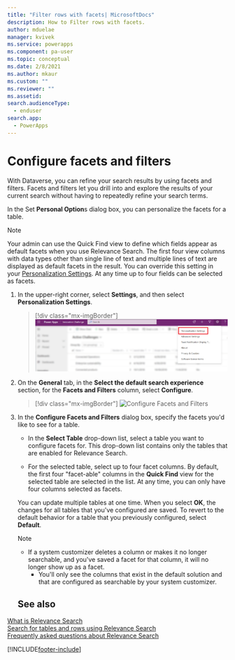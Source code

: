 ```yaml
---
title: "Filter rows with facets| MicrosoftDocs"
description: How to Filter rows with facets.
author: mduelae
manager: kvivek
ms.service: powerapps
ms.component: pa-user
ms.topic: conceptual
ms.date: 2/8/2021
ms.author: mkaur
ms.custom: ""
ms.reviewer: ""
ms.assetid: 
search.audienceType: 
  - enduser
search.app: 
  - PowerApps
---
```


# Configure facets and filters

With Dataverse, you can refine your search results by using facets and filters. Facets and filters let you drill into and explore the results of your current search without having to repeatedly refine your search terms.

In the Set **Personal Option**s dialog box, you can personalize the facets for a table. 

> [!NOTE]
> Your admin can use the Quick Find view to define which fields appear as default facets when you use Relevance Search. The first four view columns with data types other than single line of text and multiple lines of text are displayed as default facets in the result. You can override this setting in your [Personalization Settings](https://docs.microsoft.com/powerapps/user/set-personal-options#to-set-personal-options). At any time up to four fields can be selected as facets.
  
1. In the upper-right corner, select **Settings**, and then select **Personalization Settings**.  
  
   > [!div class="mx-imgBorder"]
   > ![Personalization Settings](media/personalization-settings.png "Personalization Settings")
  
2. On the **General** tab, in the **Select the default search experience** section, for the **Facets and Filters** column, select **Configure**.  

   > [!div class="mx-imgBorder"]
   > ![Configure Facets and Filters](media/configure-facets-filters.png "Configure Facets and Filters")  
  
3. In the **Configure Facets and Filters** dialog box, specify the facets you'd like to see for a table. 
  
   - In the **Select Table** drop-down list, select a table you want to configure facets for. This drop-down list contains only the tables that are enabled for Relevance Search.  
  
   - For the selected table, select up to four facet columns. By default, the first four "facet-able" columns in the **Quick Find** view for the selected table are selected in the list. At any time, you can only have four columns selected as facets.  
  
   You can update multiple tables at one time. When you select **OK**, the changes for all tables that you've configured are saved. To revert to the default behavior for a table that you previously configured, select **Default**.  
  
   > [!NOTE]
   > - If a system customizer deletes a column or makes it no longer searchable, and you've saved a facet for that column, it will no longer show up as a facet.  
   >   -   You'll only see the columns that exist in the default solution and that are configured as searchable by your system customizer.  
   
   
   ## See also

[What is Relevance Search](relevance-search-benefits.md)<br/>
[Search for tables and rows using Relevance Search](relevance-search.md)<br/>
[Frequently asked questions about Relevance Search](relevance-faq.md)


[!INCLUDE[footer-include](../includes/footer-banner.md)]